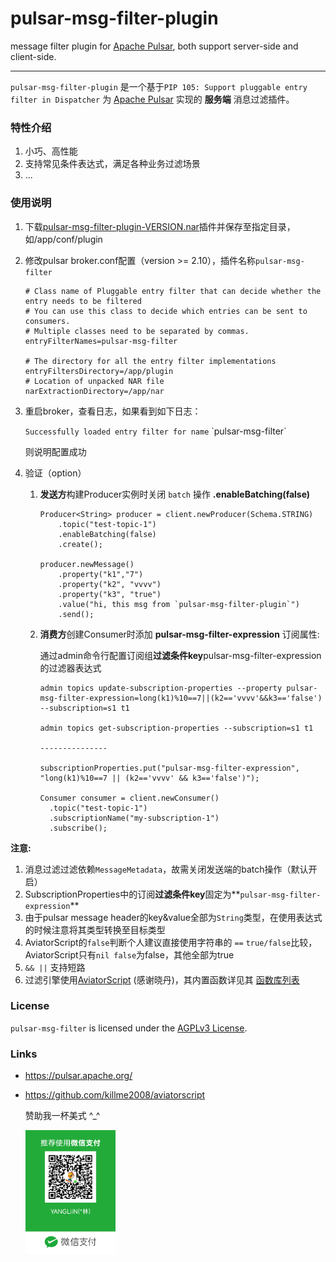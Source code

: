 # pulsar-msg-filter-plugin
message filter plugin for [Apache Pulsar](https://github.com/apache/pulsar), both support server-side and client-side.


----------------------------------------

`pulsar-msg-filter-plugin` 是一个基于`PIP 105: Support pluggable entry filter in Dispatcher` 为 [Apache Pulsar](https://github.com/apache/pulsar) 实现的 **服务端** 消息过滤插件。

### 特性介绍

1. 小巧、高性能
2. 支持常见条件表达式，满足各种业务过滤场景
3. ...

### 使用说明

1. 下载[pulsar-msg-filter-plugin-VERSION.nar](https://github.com/yangl/pulsar-msg-filter/releases/)插件并保存至指定目录，如/app/conf/plugin

2. 修改pulsar broker.conf配置（version >= 2.10），插件名称`pulsar-msg-filter`

   ```yml=
   # Class name of Pluggable entry filter that can decide whether the entry needs to be filtered
   # You can use this class to decide which entries can be sent to consumers.
   # Multiple classes need to be separated by commas.
   entryFilterNames=pulsar-msg-filter
   
   # The directory for all the entry filter implementations
   entryFiltersDirectory=/app/plugin
   # Location of unpacked NAR file
   narExtractionDirectory=/app/nar
   ```

3. 重启broker，查看日志，如果看到如下日志：

   `Successfully loaded entry filter for name` \`pulsar-msg-filter\`

   则说明配置成功

4. 验证（option）

    1. **发送方**构建Producer实例时关闭 `batch` 操作 **.enableBatching(false)**

       ```java=
       Producer<String> producer = client.newProducer(Schema.STRING)
           .topic("test-topic-1")
           .enableBatching(false)
           .create();
        
       producer.newMessage()
           .property("k1","7")
           .property("k2", "vvvv")
           .property("k3", "true")
           .value("hi, this msg from `pulsar-msg-filter-plugin`")
           .send();
       ```

    2. **消费方**创建Consumer时添加 **pulsar-msg-filter-expression** 订阅属性:

       通过admin命令行配置订阅组**过滤条件key**pulsar-msg-filter-expression的过滤器表达式

        ```java=
        admin topics update-subscription-properties --property pulsar-msg-filter-expression=long(k1)%10==7||(k2=='vvvv'&&k3=='false') --subscription=s1 t1
          
        admin topics get-subscription-properties --subscription=s1 t1
          
        ---------------
          
        subscriptionProperties.put("pulsar-msg-filter-expression", "long(k1)%10==7 || (k2=='vvvv' && k3=='false')");
          
        Consumer consumer = client.newConsumer()
          .topic("test-topic-1")
          .subscriptionName("my-subscription-1")
          .subscribe();
        ```


**注意:**

1. 消息过滤过滤依赖`MessageMetadata`，故需关闭发送端的batch操作（默认开启）
2. SubscriptionProperties中的订阅**过滤条件key**固定为**`pulsar-msg-filter-expression`**
3. 由于pulsar message header的key&value全部为`String`类型，在使用表达式的时候注意将其类型转换至目标类型
4. AviatorScript的`false`判断个人建议直接使用字符串的 `==`  `true/false`比较，AviatorScript只有`nil false`为false，其他全部为true
5. `&& ||` 支持短路
6. 过滤引擎使用[AviatorScript](https://github.com/killme2008/aviatorscript) (感谢晓丹)，其内置函数详见其 [函数库列表](https://www.yuque.com/boyan-avfmj/aviatorscript/ashevw)

### License

`pulsar-msg-filter` is licensed under the [AGPLv3 License](./LICENSE).

### Links

- https://pulsar.apache.org/

- https://github.com/killme2008/aviatorscript

  赞助我一杯美式 ^_^

  <img src="./weixin.png" width="30%" />
